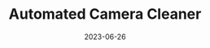 ---
layout: default
title: Automated Camera Cleaner
modal-id: 11
date: 2023-06-26
img: Camera_Cleaner_1.JPG
img_cap: Render Of Device With No Door
img1: Camera_Cleaner_3.png
img1_cap: Exploded View Of Device
img2: Camera_Cleaner_2.JPG
img2_cap: Render Of Pellet Dispenser
video: Camera_Cleaner.mp4
video_cap: Demonstration of Device Collecting Water and Cleaning
alt: image-alt
project-date: "2023-2024"
client: Patrick Space Force Base
category: Capstone
link: https://floridapoly.edu/news/articles/2024/04/040124-capstone-patrickafb-camera-cleaner.php
Repolink: 
description: "&nbsp;&nbsp;&nbsp;&nbsp;Patrick Space Force Base located in Melbourne FL, currently utilizing more than 100 cameras to act as surveillance on the base with plans of adding more cameras. Since Patrick’s Space Force Base is located on the coast, salt spray is landing on the camera lenses and drying leaving a salt residue. The salt builds up hindering their surveillance capabilities and the current solution employed by Patrick Space Force Base is having facility members clean the easily accessible cameras using a bucket and a ladder while inaccessible cameras await rainfall to clean them. These methods are time-consuming and not feasible as there could be periods of time where some vital cameras are not cleaned.
<br><br> 
&nbsp;&nbsp;&nbsp;&nbsp;Based off our initial description of the project and research done by the team, a solution path was identified that aligned with Patrick Space Force’s needs. The solution devised utilized collected rainwater using adhesion, a UVC LED to sanitize stagnant water, solar panels to be electronically isolated, all contained within a modular housing. After meetings with Maj Robinson and TSgt Lam and visiting the base to talk to MSgt Ford, a security personnel on base, a better understanding of their needs was determined, and our alpha confirmed we moved on to iterative development to complete the beta."
outcome: "&nbsp;&nbsp;&nbsp;&nbsp;Starting with simple CAD designs and simulations we designed, built, and tested a prototype automated camera cleaning system. In doing this we were able to meet most of the requirements given by PSFB. The main requirement was that it could automatically clean the camera lens. This was accomplished with a water pump to clean the lens with rainwater collected by the roof geometry, and a microchip to schedule the cleaning, based on the time from a clock or the IR sensor which allowed external activation of the system. We were able to keep the system electrically isolated by employing solar panels and batteries, because of this we meet these requirements the system was set to need 0 human interaction per year.
<br><br>
&nbsp;&nbsp;&nbsp;&nbsp;While we were able to meet most of the requirements given there were 2 given, but not heavily emphasized that we were unable to meet. This was using all American parts and making it last 3-5 years. The reason for both shortcomings was money and time.  We didn’t have the time to research and test how long the system would last, nor the money to buy all American parts and the materials that would likely be able to last 3-5 years."
teammates: "Derek Olszowy, Joseph Davis, Chris Conti, Leslie Ngo, Addam Ben-Abdallah, Emma Scott"
---